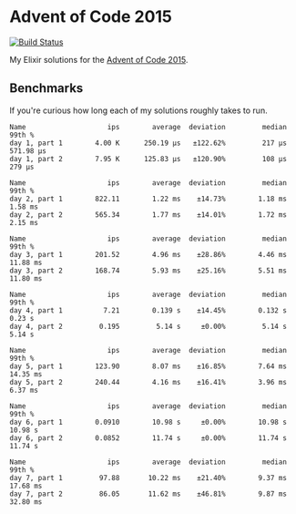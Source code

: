 # Advent of Code 2015

[![Build Status](https://travis-ci.org/sevenseacat/advent_of_code_2015.svg?branch=master)](https://travis-ci.org/sevenseacat/advent_of_code_2015)

My Elixir solutions for the [Advent of Code 2015](http://adventofcode.com/2015).

## Benchmarks

If you're curious how long each of my solutions roughly takes to run.

```
Name                    ips        average  deviation         median         99th %
day 1, part 1        4.00 K      250.19 μs   ±122.62%         217 μs      571.98 μs
day 1, part 2        7.95 K      125.83 μs   ±120.90%         108 μs         279 μs

Name                    ips        average  deviation         median         99th %
day 2, part 1        822.11        1.22 ms    ±14.73%        1.18 ms        1.58 ms
day 2, part 2        565.34        1.77 ms    ±14.01%        1.72 ms        2.15 ms

Name                    ips        average  deviation         median         99th %
day 3, part 1        201.52        4.96 ms    ±28.86%        4.46 ms       11.88 ms
day 3, part 2        168.74        5.93 ms    ±25.16%        5.51 ms       11.80 ms

Name                    ips        average  deviation         median         99th %
day 4, part 1          7.21        0.139 s    ±14.45%        0.132 s         0.23 s
day 4, part 2         0.195         5.14 s     ±0.00%         5.14 s         5.14 s

Name                    ips        average  deviation         median         99th %
day 5, part 1        123.90        8.07 ms    ±16.85%        7.64 ms       14.35 ms
day 5, part 2        240.44        4.16 ms    ±16.41%        3.96 ms        6.37 ms

Name                    ips        average  deviation         median         99th %
day 6, part 1        0.0910        10.98 s     ±0.00%        10.98 s        10.98 s
day 6, part 2        0.0852        11.74 s     ±0.00%        11.74 s        11.74 s

Name                    ips        average  deviation         median         99th %
day 7, part 1         97.88       10.22 ms    ±21.40%        9.37 ms       17.68 ms
day 7, part 2         86.05       11.62 ms    ±46.81%        9.87 ms       32.80 ms
```
